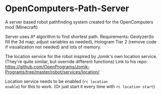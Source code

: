 # OpenComputers-Path-Server
A server based robot pathfinding system created for the OpenComputers mod (Minecraft)

Server uses A* algorithm to find shortest path.
Requirements: Geolyzer(to fill the 3d map; adjust variables as needed), Hologram Tier 2 (remove code if visualization not needed) and lots of memory.

The location service for the robot inspired by Jomik's own location service. (They're quite similar, but override different functions)
Link to his repo: https://github.com/OpenPrograms/Jomik-Programs/tree/master/robot/services/location/

Location service needs to be enabled (<code>rc location enable</code>) for this to work. (Or just start it every time with <code>rc location start</code>)
